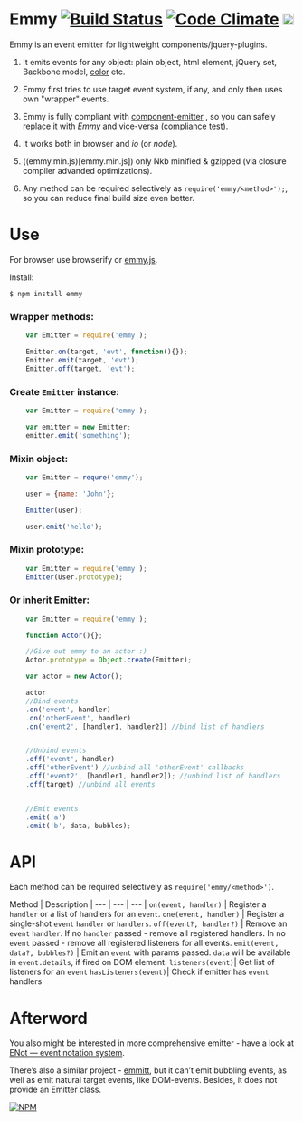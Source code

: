 # Emmy [![Build Status](https://travis-ci.org/dfcreative/emmy.svg?branch=master)](https://travis-ci.org/dfcreative/emmy)  [![Code Climate](https://codeclimate.com/github/dfcreative/emmy/badges/gpa.svg)](https://codeclimate.com/github/dfcreative/emmy) <a href="http://unlicense.org/UNLICENSE"><img src="http://upload.wikimedia.org/wikipedia/commons/6/62/PD-icon.svg" width="20"/></a>

<!--
[![browser support](https://ci.testling.com/dfcreative/emmy.png)
](https://ci.testling.com/dfcreative/emmy)
-->

Emmy is an event emitter for lightweight components/jquery-plugins.

1. It emits events for any object: plain object, html element, jQuery set, Backbone model, [color](https://github.com/dfcreative/color) etc.

2. Emmy first tries to use target event system, if any, and only then uses own "wrapper" events.

3. Emmy is fully compliant with [component-emitter](https://github.com/component/emitter) , so you can safely replace it with _Emmy_ and vice-versa ([compliance test](test/compliance.js)).

5. It works both in browser and _io_ (or _node_).

6. ((emmy.min.js)[emmy.min.js]) only Nkb minified & gzipped (via closure compiler advanded optimizations).

7. Any method can be required selectively as `require('emmy/<method>');`, so you can reduce final build size even better.


# Use

For browser use browserify or [emmy.js](/emmy.js).

Install:

`$ npm install emmy`


### Wrapper methods:

```js
	var Emitter = require('emmy');

	Emitter.on(target, 'evt', function(){});
	Emitter.emit(target, 'evt');
	Emitter.off(target, 'evt');
```

### Create `Emitter` instance:

```js
	var Emitter = require('emmy');

	var emitter = new Emitter;
	emitter.emit('something');
```

### Mixin object:
```js
	var Emitter = requre('emmy');

	user = {name: 'John'};

	Emitter(user);

	user.emit('hello');
```

### Mixin prototype:
```js
	var Emitter = require('emmy');
	Emitter(User.prototype);
```

### Or inherit Emitter:
```js
	var Emitter = require('emmy');

	function Actor(){};

	//Give out emmy to an actor :)
	Actor.prototype = Object.create(Emitter);

	var actor = new Actor();

	actor
	//Bind events
	.on('event', handler)
	.on('otherEvent', handler)
	.on('event2', [handler1, handler2]) //bind list of handlers


	//Unbind events
	.off('event', handler)
	.off('otherEvent') //unbind all 'otherEvent' callbacks
	.off('event2', [handler1, handler2]); //unbind list of handlers
	.off(target) //unbind all events


	//Emit events
	.emit('a')
	.emit('b', data, bubbles);
```

# API

Each method can be required selectively as `require('emmy/<method>')`.

Method | Description |
--- | --- | --- |
`on(event, handler)` | Register a `handler` or a list of handlers for an `event`.
`one(event, handler)` | Register a single-shot `event` `handler` or `handlers`.
`off(event?, handler?)` | Remove an `event` `handler`. If no `handler` passed - remove all registered handlers. In no `event` passed - remove all registered listeners for all events.
`emit(event, data?, bubbles?)` | Emit an `event` with params passed. `data` will be available in `event.details`, if fired on DOM element.
`listeners(event)`| Get list of listeners for an `event`
`hasListeners(event)`| Check if emitter has `event` handlers


# Afterword

You also might be interested in more comprehensive emitter - have a look at [ENot — event notation system](https://github.com/dfcreative/enot).

There’s also a similar project - [emmitt](https://github.com/airportyh/emmitt), but it can’t emit bubbling events, as well as emit natural target events, like DOM-events. Besides, it does not provide an Emitter class.


[![NPM](https://nodei.co/npm/emmy.png?downloads=true&downloadRank=true&stars=true)](https://nodei.co/npm/emmy/)